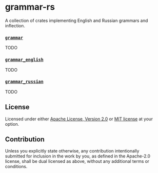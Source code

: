 # grammar-rs

A collection of crates implementing English and Russian grammars and inflection.



### [`grammar`](./crates/grammar/)

TODO

### [`grammar_english`](./crates/grammar_english/)

TODO

### [`grammar_russian`](./crates/grammar_russian/)

TODO



## License

Licensed under either [Apache License, Version 2.0](LICENSE-APACHE) or [MIT license](LICENSE-MIT) at your option.

## Contribution

Unless you explicitly state otherwise, any contribution intentionally submitted
for inclusion in the work by you, as defined in the Apache-2.0 license, shall be
dual licensed as above, without any additional terms or conditions.
